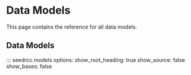 # Data Models

This page contains the reference for all data models.

## Data Models

::: seedrcc.models
    options:
      show_root_heading: true
      show_source: false
      show_bases: false
